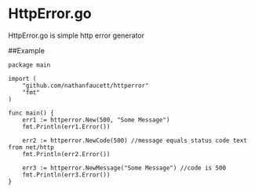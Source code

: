 HttpError.go
=====

HttpError.go is simple http error generator

##Example
```
package main

import (
	"github.com/nathanfaucett/httperror"
	"fmt"
)

func main() {
	err1 := httperror.New(500, "Some Message")
	fmt.Println(err1.Error())
	
	err2 := httperror.NewCode(500) //message equals status code text from net/http
	fmt.Println(err2.Error())
	
	err3 := httperror.NewMessage("Some Message") //code is 500
	fmt.Println(err3.Error())
}
```